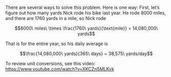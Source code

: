 There are several ways to solve this problem. Here is one way: First,
let’s figure out how many yards Nick rode his bike last year. He rode
8000 miles, and there are 1760 yards in a mile, so Nick rode

$$8000\ miles\  \times \frac{1760\ yards}{\text{mile}} = 14,080,000\ yards$$

That is for the entire year, so his daily average is

$$\frac{14,080,000\ yards}{365\ days} = 38,575\ yards/day$$

To review unit conversions, see this video:
<https://www.youtube.com/watch?v=XKCZn5MLKvk>
